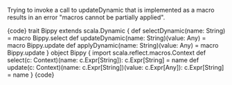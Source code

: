 Trying to invoke a call to updateDynamic that is implemented as a macro results in an error "macros cannot be partially applied".

{code}
trait Bippy extends scala.Dynamic {
  def selectDynamic(name: String) = macro Bippy.select
  def updateDynamic(name: String)(value: Any) = macro Bippy.update
  def applyDynamic(name: String)(value: Any) = macro Bippy.update
}
object Bippy {
  import scala.reflect.macros.Context
  def select(c: Context)(name: c.Expr[String]): c.Expr[String] = name
  def update(c: Context)(name: c.Expr[String])(value: c.Expr[Any]): c.Expr[String] = name
}
{code}
